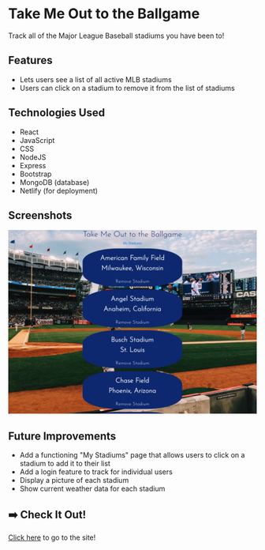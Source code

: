 # Take Me Out to the Ballgame 

Track all of the Major League Baseball stadiums you have been to!

## Features
- Lets users see a list of all active MLB stadiums
- Users can click on a stadium to remove it from the list of stadiums

## Technologies Used
- React
- JavaScript
- CSS
- NodeJS
- Express
- Bootstrap
- MongoDB (database)
- Netlify (for deployment)

## Screenshots
![Home Page](./src/images/home-page.png)

## Future Improvements
- Add a functioning "My Stadiums" page that allows users to click on a stadium to add it to their list
- Add a login feature to track for individual users
- Display a picture of each stadium
- Show current weather data for each stadium

##  ➡️ Check It Out!
[Click here](https://caseymacleod-stadium-tracker.herokuapp.com/) to go to the site!

